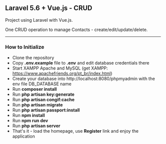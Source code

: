 ## Laravel 5.6 + Vue.js - CRUD

Project using Laravel with Vue.js.

One CRUD operation to manage Contacts - create/edit/update/delete.

---

### How to Initialize

- Clone the repository
- Copy __.env.example__ file to __.env__ and edit database credentials there
- Start XAMPP Apache and MySQL (get XAMPP: https://www.apachefriends.org/pt_br/index.html)
- Create your database into http://localhost:8080/phpmyadmin with the env file DB_DATABASE name
- Run __composer install__
- Run __php artisan key:generate__
- Run __php artisan congif:cache__
- Run __php artisan migrate__
- Run __php artisan passport:install__
- Run __npm install__
- Run __npm run dev__
- Run  __php artisan server__
- That's it - load the homepage, use __Register__ link and enjoy the application